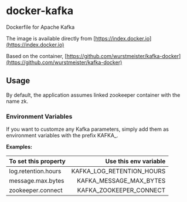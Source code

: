 # docker-kafka

Dockerfile for Apache Kafka

The image is available directly from [https://index.docker.io](https://index.docker.io)

Based on the container, [https://github.com/wurstmeister/kafka-docker](https://github.com/wurstmeister/kafka-docker)

## Usage

By default, the application assumes linked zookeeper container with the name zk.

### Environment Variables

If you want to customze any Kafka parameters, simply add them as environment variables with the prefix KAFKA_.  

**Examples:**

To set this property | Use this env variable 
---- | ----:
log.retention.hours | KAFKA_LOG_RETENTION_HOURS
message.max.bytes | KAFKA_MESSAGE_MAX_BYTES
zookeeper.connect | KAFKA_ZOOKEEPER_CONNECT

 

